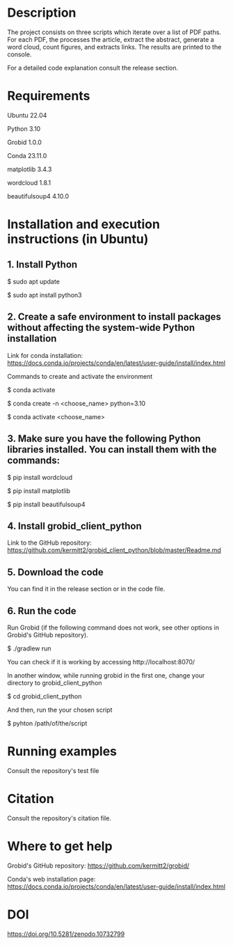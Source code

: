 # Description
The project consists on three scripts which iterate over a list of PDF paths. For each PDF, the processes the article, extract the abstract, generate a word cloud, count figures, and extracts links. The results are printed to the console.

For a detailed code explanation consult the release section.

# Requirements
Ubuntu 22.04

Python 3.10

Grobid 1.0.0

Conda  23.11.0

matplotlib 3.4.3

wordcloud 1.8.1

beautifulsoup4 4.10.0


# Installation and execution instructions (in Ubuntu)
## 1. Install Python
$ sudo apt update

$ sudo apt install python3

## 2. Create a safe environment to install packages without affecting the system-wide Python installation
Link for conda installation: https://docs.conda.io/projects/conda/en/latest/user-guide/install/index.html

Commands to create and activate the environment

$ conda activate

$ conda create -n <choose_name> python=3.10

$ conda activate <choose_name>

## 3. Make sure you have the following Python libraries installed. You can install them with the commands:
$ pip install wordcloud

$ pip install matplotlib

$ pip install beautifulsoup4

## 4. Install grobid_client_python
Link to the GitHub repository: https://github.com/kermitt2/grobid_client_python/blob/master/Readme.md

## 5. Download the code
You can find it in the release section or in the code file. 

## 6. Run the code
Run Grobid (if the following command does not work, see other options in Grobid's GitHub repository).

$ ./gradlew run

You can check if it is working by accessing http://localhost:8070/

In another window, while running grobid in the first one, change your directory to grobid_client_python

$ cd grobid_client_python

And then, run the your chosen script

$ pyhton /path/of/the/script

# Running examples
Consult the repository's test file

# Citation
Consult the repository's citation file.

# Where to get help 
Grobid's GitHub repository: https://github.com/kermitt2/grobid/

Conda's web installation page: https://docs.conda.io/projects/conda/en/latest/user-guide/install/index.html

# DOI
https://doi.org/10.5281/zenodo.10732799

